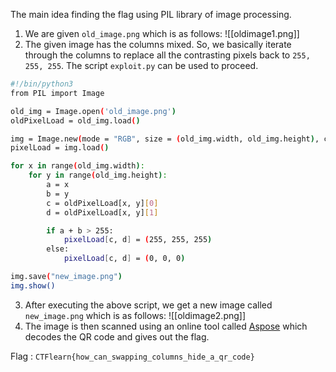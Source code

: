 The main idea finding the flag using PIL library of image processing.

1. We are given `old_image.png` which is as follows:
![[oldimage1.png]]
2. The given image has the columns mixed. So, we basically iterate through the columns to replace all the contrasting pixels back to `255, 255, 255`. The script `exploit.py` can be used to proceed.
```bash
#!/bin/python3
from PIL import Image

old_img = Image.open('old_image.png')
oldPixelLoad = old_img.load()

img = Image.new(mode = "RGB", size = (old_img.width, old_img.height), color = (255, 255, 255))
pixelLoad = img.load()

for x in range(old_img.width):
	for y in range(old_img.height):
		a = x
		b = y
		c = oldPixelLoad[x, y][0]
		d = oldPixelLoad[x, y][1]

		if a + b > 255:
			pixelLoad[c, d] = (255, 255, 255)
		else:
			pixelLoad[c, d] = (0, 0, 0)

img.save("new_image.png")
img.show()
```
3. After executing the above script, we get a new image called `new_image.png` which is as follows:
![[oldimage2.png]]
4. The image is then scanned using an online tool called [Aspose](https://products.aspose.app/barcode/recognize) which decodes the QR code and gives out the flag.

Flag : ``CTFlearn{how_can_swapping_columns_hide_a_qr_code}``